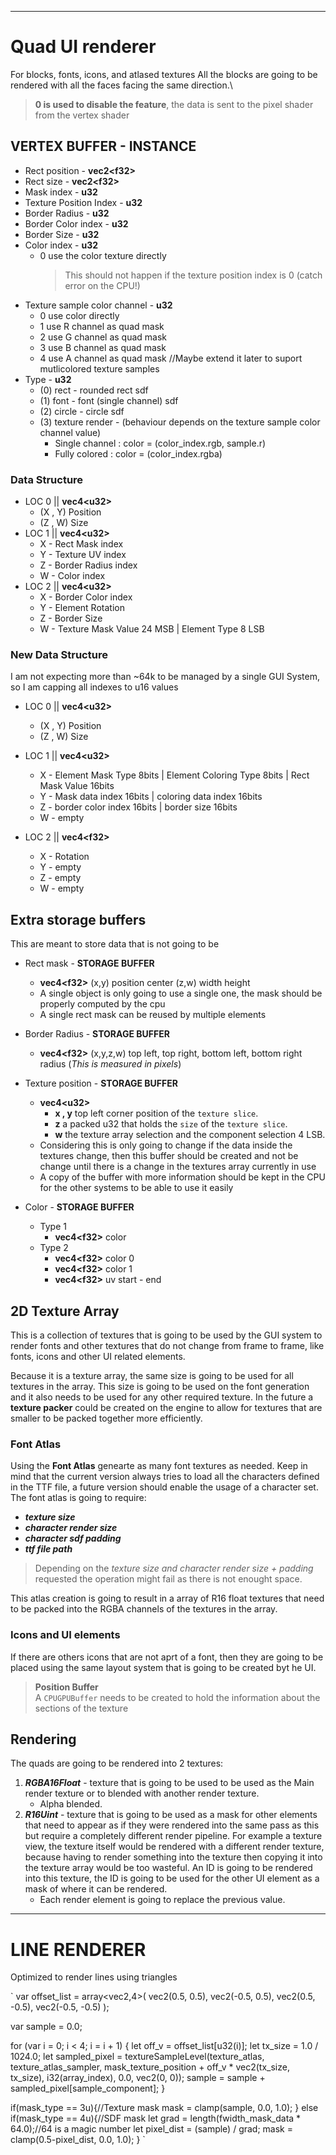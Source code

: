 ___
# Quad UI renderer

For blocks, fonts, icons, and atlased textures
All the blocks are going to be rendered with all the faces facing the same direction.\
> **0 is used to disable the feature**, the data is sent to the pixel shader from the vertex shader

## VERTEX BUFFER - INSTANCE

* Rect position - **vec2\<f32\>**
* Rect size - **vec2\<f32\>**
* Mask index - **u32**
* Texture Position Index - **u32**
* Border Radius - **u32**
* Border Color index - **u32**
* Border Size - **u32**
* Color index - **u32**
	- 0 use the color texture directly 
		>This should not happen if the texture position index is 0 (catch error on the CPU!)
* Texture sample color channel - **u32**
	- 0 use color directly
	- 1 use R channel as quad mask
	- 2 use G channel as quad mask
	- 3 use B channel as quad mask
	- 4 use A channel as quad mask
	//Maybe extend it later to suport mutlicolored texture samples
* Type - **u32**
	- (0) rect - rounded rect sdf
	- (1) font - font (single channel) sdf
	- (2) circle - circle sdf
	- (3) texture render - (behaviour depends on the texture sample color channel value)
		- Single channel : color = (color_index.rgb, sample.r)
		- Fully colored : color = (color_index.rgba)

### Data Structure

- LOC 0 || **vec4\<u32\>**
	- (X , Y) Position
	- (Z , W) Size
- LOC 1 || **vec4\<u32\>**
	- X - Rect Mask index
	- Y - Texture UV index
	- Z - Border Radius index
	- W - Color index
- LOC 2 || **vec4\<u32\>**
	- X - Border Color index
	- Y - Element Rotation
	- Z - Border Size
	- W - Texture Mask Value 24 MSB | Element Type 8 LSB


### New Data Structure
I am not expecting more than ~64k to be managed by a single GUI System, so I am capping all indexes to u16 values

- LOC 0 || **vec4\<u32\>**
	- (X , Y) Position
	- (Z , W) Size
- LOC 1 || **vec4\<u32\>**
	- X - Element Mask Type 8bits | Element Coloring Type 8bits | Rect Mask Value 16bits
	- Y - Mask data index 16bits | coloring data index 16bits
	- Z - border color index 16bits | border size 16bits
	- W - empty

- LOC 2 || **vec4\<f32\>**
	- X - Rotation
	- Y - empty
	- Z - empty
	- W - empty

## Extra storage buffers

This are meant to store data that is not going to be 

* Rect mask - **STORAGE BUFFER**
	
	- **vec4\<f32\>** (x,y) position center (z,w) width height
	- A single object is only going to use a single one, the mask should be properly computed by the cpu
	- A single rect mask can be reused by multiple elements

* Border Radius - **STORAGE BUFFER**
	- **vec4\<f32\>** (x,y,z,w) top left, top right, bottom left, bottom right radius (_This is measured in pixels_)

* Texture position - **STORAGE BUFFER**
	
	- **vec4\<u32\>** 
		- **x , y** top left corner position of the `texture slice`.
		- **z** a packed u32 that holds the `size` of the `texture slice`.
		- **w** the texture array selection and the component selection 4 LSB.
	- Considering this is only going to change if the data inside the textures change, then this buffer should be created and not be change until there is a change in the textures array currently in use 
	- A copy of the buffer with more information should be kept in the CPU for the other systems to be able to use it easily

* Color - **STORAGE BUFFER**
	- Type 1
		- **vec4\<f32\>** color
	- Type 2
		- **vec4\<f32\>** color 0
		- **vec4\<f32\>** color 1
		- **vec4\<f32\>** uv start - end

## 2D Texture Array

This is a collection of textures that is going to be used by the GUI system to render fonts and other textures that do not change from frame to frame, like fonts, icons and other UI related elements.

Because it is a texture array, the same size is going to be used for all textures in the array. This size is going to be used on the font generation and it also needs to be used for any other required texture. In the future a **texture packer** could be created on the engine to allow for textures that are smaller to be packed together more efficiently.

### Font Atlas
Using the **Font Atlas** genearte as many font textures as needed. Keep in mind that the current version always tries to load all the characters defined in the TTF file, a future version should enable the usage of a character set. The font atlas is going to require:
- ***texture size***
- ***character render size***
- ***character sdf padding***
- ***ttf file path*** 

> Depending on the _texture size and character render size + padding_ requested the operation might fail as there is not enought space.

This atlas creation is going to result in a array of R16 float textures that need to be packed into the RGBA channels of the textures in the array.

### Icons and UI elements
If there are others icons that are not aprt of a font, then they are going to be placed using the same layout system that is going to be created byt he UI.

> **Position Buffer**\
A `CPUGPUBuffer` needs to be created to hold the information about the sections of the texture

## Rendering
The quads are going to be rendered into 2 textures:
1. ***RGBA16Float*** - texture that is going to be used to be used as the Main render texture or to blended with another render texture.
	- Alpha blended.
2. ***R16Uint*** - texture that is going to be used as a mask for other elements that need to appear as if they were rendered into the same pass as this but require a completely different render pipeline. For example a texture view, the texture itself would be rendered with a different render texture, because having to render something into the texture then copying it into the texture array would be too wasteful. An ID is going to be rendered into this texture, the ID is going to be used for the other UI element as a mask of where it can be rendered.
	- Each render element is going to replace the previous value.
___
# LINE RENDERER

Optimized to render lines using triangles

`
var offset_list = array<vec2<f32>,4>(
	vec2<f32>(0.5, 0.5),
	vec2<f32>(-0.5, 0.5),
	vec2<f32>(0.5, -0.5),
	vec2<f32>(-0.5, -0.5)
);

var sample = 0.0;

for (var i = 0; i < 4; i = i + 1) {
	let off_v = offset_list[u32(i)];
	let tx_size = 1.0 / 1024.0;
	let sampled_pixel = textureSampleLevel(texture_atlas, texture_atlas_sampler, mask_texture_position + off_v * vec2<f32>(tx_size, tx_size), 
		i32(array_index), 0.0, vec2<i32>(0, 0));
	sample = sample + sampled_pixel[sample_component];
}

if(mask_type == 3u){//Texture mask
	mask = clamp(sample, 0.0, 1.0);
}
else if(mask_type == 4u){//SDF mask
	let grad = length(fwidth_mask_data * 64.0);//64 is a magic number
	let pixel_dist = (sample) / grad;
	mask = clamp(0.5-pixel_dist, 0.0, 1.0);
}
`